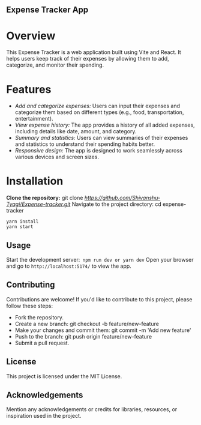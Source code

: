  

## Expense Tracker App

# Overview
This Expense Tracker is a web application built using Vite and React. It helps users keep track of their expenses by allowing them to add, categorize, and monitor their spending.

# Features
- *Add and categorize expenses:* Users can input their expenses and categorize them based on different types (e.g., food, transportation, entertainment).
- *View expense history:* The app provides a history of all added expenses, including details like date, amount, and category.
- *Summary and statistics:* Users can view summaries of their expenses and statistics to understand their spending habits better.
- *Responsive design:* The app is designed to work seamlessly across various devices and screen sizes.

# Installation
**Clone the repository:** git clone  *https://github.com/Shivanshu-Tyagi/Expense-tracker.git*
Navigate to the project directory: cd expense-tracker
 

```
yarn install
yarn start
```

## Usage
Start the development server:` npm run dev or yarn dev`
Open your browser and go to `http://localhost:5174/` to view the app.

## Contributing
Contributions are welcome! If you'd like to contribute to this project, please follow these steps:

- Fork the repository.
- Create a new branch: git checkout -b feature/new-feature
- Make your changes and commit them: git commit -m 'Add new feature'
- Push to the branch: git push origin feature/new-feature
- Submit a pull request.

## License
This project is licensed under the MIT License.

## Acknowledgements
Mention any acknowledgements or credits for libraries, resources, or inspiration used in the project.